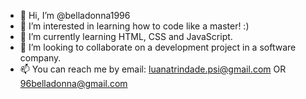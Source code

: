 - 👋 Hi, I’m @belladonna1996
- 👀 I’m interested in learning how to code like a master! :) 
- 🌱 I’m currently learning HTML, CSS and JavaScript.
- 💞️ I’m looking to collaborate on a development project in a software company.
- 📫 You can reach me by email: luanatrindade.psi@gmail.com OR 96belladonna@gmail.com

<!---
belladonna1996/belladonna1996 is a ✨ special ✨ repository because its `README.md` (this file) appears on your GitHub profile.
You can click the Preview link to take a look at your changes.
--->
